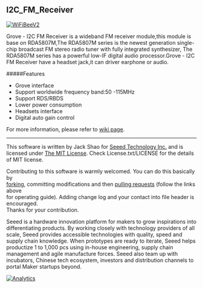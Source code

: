 I2C_FM_Receiver
---------------------------------------------------------

[![WiFiBeeV2](http://www.seeedstudio.com/wiki/images/thumb/7/79/Grove_-_I2C_FM_Receiver_Photo.jpg/400px-Grove_-_I2C_FM_Receiver_Photo.jpg)](http://www.seeedstudio.com/wiki/Grove_-_I2C_FM_Receiver)

Grove - I2C FM Receiver is a wideband FM receiver module,this module is base on RDA5807M,The RDA5807M series is the newest generation single-chip broadcast FM stereo radio tuner with fully integrated synthesizer, The RDA5807M series has a powerful low-IF digital audio processor.Grove - I2C FM Receiver have a headset jack,it can driver earphone or audio. 

#####Features

- Grove interface
- Support worldwide frequency band:50 -115MHz
- Support RDS/RBDS
- Lower power consumption
- Headsets interface
- Digital auto gain control



For more information, please refer to [wiki page](http://www.seeedstudio.com/wiki/Grove_-_I2C_FM_Receiver).

    
----

This software is written by Jack Shao for [Seeed Technology Inc.](http://www.seeed.cc) and is licensed under [The MIT License](http://opensource.org/licenses/mit-license.php). Check License.txt/LICENSE for the details of MIT license.<br>

Contributing to this software is warmly welcomed. You can do this basically by<br>
[forking](https://help.github.com/articles/fork-a-repo), committing modifications and then [pulling requests](https://help.github.com/articles/using-pull-requests) (follow the links above<br>
for operating guide). Adding change log and your contact into file header is encouraged.<br>
Thanks for your contribution.

Seeed is a hardware innovation platform for makers to grow inspirations into differentiating products. By working closely with technology providers of all scale, Seeed provides accessible technologies with quality, speed and supply chain knowledge. When prototypes are ready to iterate, Seeed helps productize 1 to 1,000 pcs using in-house engineering, supply chain management and agile manufacture forces. Seeed also team up with incubators, Chinese tech ecosystem, investors and distribution channels to portal Maker startups beyond.

[![Analytics](https://ga-beacon.appspot.com/UA-46589105-3/I2C_FM_Receiver)](https://github.com/igrigorik/ga-beacon)







